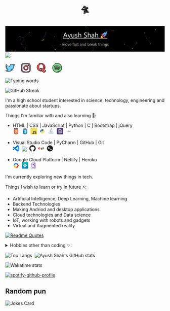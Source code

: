 # <p align="center">🛸</p>
![banner gif](/assets/profile-banner.gif)
![](https://komarev.com/ghpvc/?username=AyushShahh&color=dc143c)
<p align="left">
<a href="https://twitter.com/ayushshah__" target="_blank" rel="noopener noreferrer"><img src="assets/png/twitter.png" height="30"/></a>  
&nbsp;&nbsp;&nbsp; <a href="https://www.instagram.com/ayushshah__/" target="_blank" rel="noopener noreferrer"><img src="assets/png/instagram.png" height="30"/></a>
&nbsp;&nbsp;&nbsp; <a href="https://www.quora.com/profile/Ayush-Shah-133/" target="_blank" rel="noopener noreferrer"><img src="assets/png/quora.png" height="30"/></a>
&nbsp;&nbsp;&nbsp; <a href="https://open.spotify.com/user/mkxf4wwjr521oe9hjrvjbm4f6" target="_blank" rel="noopener noreferrer"><img src="assets/png/spotify.png" height="30"/></a>
  
![Typing words](https://readme-typing-svg.herokuapp.com?font=Oswald&color=FF9F00&size=25&lines=Student;Techie;Amateur+programmer;Geek;Tinkerer;Aspiring+polymath;Wannabe+Entrepreneur;Future+Billionaire+%26+Philiantropist;Thinking+out+of+the+box)

![GitHub Streak](https://github-readme-streak-stats.herokuapp.com/?user=AyushShahh&theme=highcontrast&hide_border=true)

I'm a high school student interested in science, technology, engineering and passionate about startups.

Things I'm familiar with and also learning 🌱:
- HTML | CSS | JavaScript | Python | C | Bootstrap | jQuery<br>
<code><img height="20" src="https://raw.githubusercontent.com/github/explore/80688e429a7d4ef2fca1e82350fe8e3517d3494d/topics/html/html.png"></code>&nbsp;
<code><img height="20" src="https://raw.githubusercontent.com/github/explore/80688e429a7d4ef2fca1e82350fe8e3517d3494d/topics/css/css.png"></code>&nbsp;
<code><img height="20" src="https://raw.githubusercontent.com/github/explore/80688e429a7d4ef2fca1e82350fe8e3517d3494d/topics/javascript/javascript.png"></code>&nbsp;
<code><img height="20" src="https://raw.githubusercontent.com/github/explore/80688e429a7d4ef2fca1e82350fe8e3517d3494d/topics/python/python.png"></code>&nbsp;
<code><img height="20" src="https://raw.githubusercontent.com/github/explore/f3e22f0dca2be955676bc70d6214b95b13354ee8/topics/c/c.png"></code>&nbsp;
<code><img height="20" src="https://raw.githubusercontent.com/github/explore/80688e429a7d4ef2fca1e82350fe8e3517d3494d/topics/bootstrap/bootstrap.png"></code>&nbsp;
<code><img height="20" src="https://raw.githubusercontent.com/github/explore/80688e429a7d4ef2fca1e82350fe8e3517d3494d/topics/jquery/jquery.png"></code>&nbsp;

- Visual Studio Code | PyCharm | GitHub | Git<br>
<code><img height="20" src="https://raw.githubusercontent.com/github/explore/bbd48b997e8d0bef63f676eca4da5e1f76487b56/topics/visual-studio-code/visual-studio-code.png"></code>&nbsp;
<code><img height="20" src="https://upload.wikimedia.org/wikipedia/commons/1/1d/PyCharm_Icon.svg"></code>&nbsp;
<code><img height="20" src="https://raw.githubusercontent.com/github/explore/78df643247d429f6cc873026c0622819ad797942/topics/github/github.png"></code>&nbsp;
<code><img height="20" src="https://raw.githubusercontent.com/github/explore/80688e429a7d4ef2fca1e82350fe8e3517d3494d/topics/git/git.png"></code>&nbsp;
<code><img height="20" src="https://raw.githubusercontent.com/github/explore/d92924b1d925bb134e308bd29c9de6c302ed3beb/topics/terminal/terminal.png"></code>

- Google Cloud Platform | Netlify | Heroku<br>
<code><img height="20" src="https://raw.githubusercontent.com/github/explore/62b74b4ac11782e90fa7c275d62ad1a2855d403d/topics/google-cloud/google-cloud.png"></code>&nbsp;
<code><img height="20" src="https://raw.githubusercontent.com/github/explore/f23f0ddbe494d51a2a8543f46bbe3ede37e5c609/topics/netlify/netlify.png"></code>&nbsp;
<code><img height="20" src="https://raw.githubusercontent.com/github/explore/cb661bc288627f05a5ac4187b00495fd8048c9fa/topics/heroku/heroku.png"></code>

I'm currently exploring new things in tech.

Things I wish to learn or try in future ⚡:
- Artificial Intelligence, Deep Learning, Machine learning
- Backend Technologies
- Making Andriod and desktop applications
- Cloud technologies and Data science
- IoT, working with robots and gadgets
- Virtual and Augmented reality

[![Readme Quotes](https://quotes-github-readme.vercel.app/api?type=horizontal)](https://github.com/piyushsuthar/github-readme-quotes)

<details>
<summary>Hobbies other than coding ✨:</summary>

- Studying (because I'm in high school)
- Astronomy 🌌🔭
- Playing piano 🎹
- Football ⚽️🥅
- Watching movies and playing video games 🎮
- Writing ✍ and Reading
- Surf on internet 🌐
- Doing random stuff 💬
- Brainstorming ideas or something 💡💭
- Learning new things 🔰
- etc.
</details>

<p align="center">

![Top Langs](https://github-readme-stats.vercel.app/api/top-langs/?username=AyushShahh&langs_count=10&layout=compact&theme=vision-friendly-dark&bg_color=70,000000,000000,000000,000000,000000,130F40&hide_border=true)&nbsp;
![Ayush Shah's GitHub stats](https://github-readme-stats.vercel.app/api?username=AyushShahh&show_icons=true&include_all_commits=false&count_private=True&theme=vision-friendly-dark&bg_color=0,000000,000000,130F40&hide_border=true)
</p>

![Wakatime stats](https://github-readme-stats.vercel.app/api/wakatime?username=ayushshah&layout=compact&hide=Text&theme=vision-friendly-dark&custom_title=Development%20in%20last%207%20days&bg_color=70,000000,000000,000000,000000,000000,130F40&hide_border=true)

[![spotify-github-profile](https://spotify-github-profile.vercel.app/api/view?uid=mkxf4wwjr521oe9hjrvjbm4f6&cover_image=true&theme=default)](https://spotify-github-profile.vercel.app/api/view?uid=mkxf4wwjr521oe9hjrvjbm4f6&redirect=true)

## Random pun
![Jokes Card](https://readme-jokes.vercel.app/api)

<!--
**AyushShahh/AyushShahh** is a ✨ _special_ ✨ repository because its `README.md` (this file) appears on your GitHub profile.

Here are some ideas to get you started:

- 🔭 I’m currently working on ...
- 🌱 I’m currently learning ...
- 👯 I’m looking to collaborate on ...
- 🤔 I’m looking for help with ...
- 💬 Ask me about ...
- 📫 How to reach me: ...
- 😄 Pronouns: ...
- ⚡ Fun fact: ...
-->
